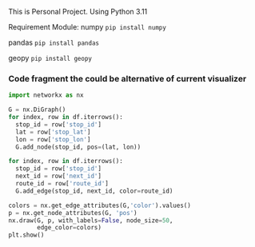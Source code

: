 This is Personal Project. Using Python 3.11

Requirement Module:
numpy `pip install numpy`

pandas `pip install pandas`

geopy `pip install geopy`


### Code fragment the could be alternative of current visualizer
```python
import networkx as nx

G = nx.DiGraph()
for index, row in df.iterrows():
  stop_id = row['stop_id']
  lat = row['stop_lat']
  lon = row['stop_lon']
  G.add_node(stop_id, pos=(lat, lon))

for index, row in df.iterrows():
  stop_id = row['stop_id']
  next_id = row['next_id']
  route_id = row['route_id']
  G.add_edge(stop_id, next_id, color=route_id)

colors = nx.get_edge_attributes(G,'color').values()
p = nx.get_node_attributes(G, 'pos')
nx.draw(G, p, with_labels=False, node_size=50,
        edge_color=colors)
plt.show()
```